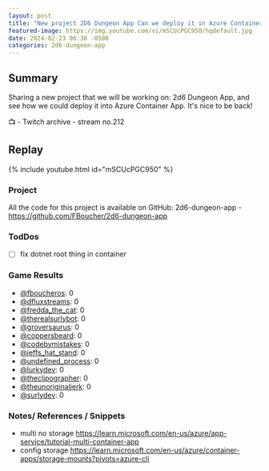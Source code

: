 ```yaml
---
layout: post
title: "New project 2D6 Dungeon App Can we deploy it in Azure Container App (stream 212)"
featured-image: https://img.youtube.com/vi/mSCUcPGC950/hqdefault.jpg
date: 2024-02-23 06:30 -0500
categories: 2d6-dungeon-app
---
```

## Summary
Sharing a new project that we will be working on: 2d6 Dungeon App, and see how we could deploy it into Azure Container App. It's nice to be back!

📺 - Twitch archive - stream no.212 

## Replay

{% include youtube.html id="mSCUcPGC950" %}
<br/><!--more-->

### Project

All the code for this project is available on GitHub: 2d6-dungeon-app - https://github.com/FBoucher/2d6-dungeon-app

### TodDos

- [ ] fix dotnet root thing in container

### Game Results

- [@fboucheros](https://www.twitch.tv/fboucheros): 0
- [@dfluxstreams](https://www.twitch.tv/dfluxstreams): 0
- [@fredda_the_cat](https://www.twitch.tv/fredda_the_cat): 0
- [@therealsurlybot](https://www.twitch.tv/therealsurlybot): 0
- [@groversaurus](https://www.twitch.tv/groversaurus): 0
- [@coppersbeard](https://www.twitch.tv/coppersbeard): 0
- [@codebymistakes](https://www.twitch.tv/codebymistakes): 0
- [@jeffs_hat_stand](https://www.twitch.tv/jeffs_hat_stand): 0
- [@undefined_process](https://www.twitch.tv/undefined_process): 0
- [@lurkydev](https://www.twitch.tv/lurkydev): 0
- [@theclipographer](https://www.twitch.tv/theclipographer): 0
- [@theunoriginaljerk](https://www.twitch.tv/theunoriginaljerk): 0
- [@surlydev](https://www.twitch.tv/surlydev): 0


### Notes/ References / Snippets

- multi no storage https://learn.microsoft.com/en-us/azure/app-service/tutorial-multi-container-app
- config storage https://learn.microsoft.com/en-us/azure/container-apps/storage-mounts?pivots=azure-cli


